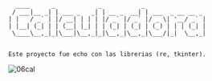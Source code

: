```text
  ____      _            _           _                 
 / ___|__ _| | ___ _   _| | __ _  __| | ___  _ __ __ _ 
| |   / _` | |/ __| | | | |/ _` |/ _` |/ _ \| '__/ _` |
| |__| (_| | | (__| |_| | | (_| | (_| | (_) | | | (_| |
 \____\__,_|_|\___|\__,_|_|\__,_|\__,_|\___/|_|  \__,_|
```
```text

Este proyecto fue echo con las librerias (re, tkinter).

```
![06cal](https://github.com/user-attachments/assets/ac6036b8-3c1f-4806-b724-2c795e6a11f6)



 
